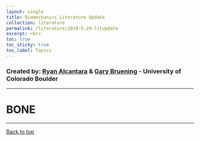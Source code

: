 ```yaml
---
layout: single
title: Biomechanics Literature Update
collection: literature
permalink: /literature/2019-5-29-litupdate
excerpt: <br>
toc: true
toc_sticky: true
toc_label: Topics
---
```

### Created by: [Ryan Alcantara](https://twitter.com/Ryan_Alcantara_) & [Gary Bruening](https://twitter.com/garebearbru) - University of Colorado Boulder

----
# BONE
----

[Back to top](#created-by-ryan-alcantara--gary-bruening---university-of-colorado-boulder)
